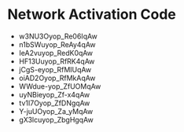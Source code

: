# Network Activation Code
* w3NU3Oyop_Re06IqAw
* n1bSWuyop_ReAy4qAw
* IeA2vuyop_RedK0qAw
* HF13Uuyop_RfRK4qAw
* jCgS-eyop_RfMIUqAw
* oiAD2Oyop_RfMkAqAw
* WWdue-yop_ZfUOMqAw
* uyNBieyop_Zf-x4qAw
* tv1I7Oyop_ZfDNgqAw
* Y-juUOyop_Za_yMqAw
* gX3lcuyop_ZbgHgqAw